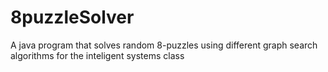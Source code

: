 # 8puzzleSolver
A java program that solves random 8-puzzles using different graph search algorithms for the inteligent systems class
